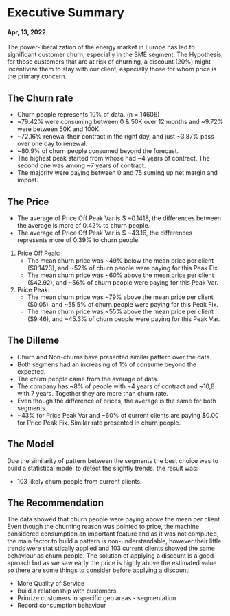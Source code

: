 # Executive Summary
#### Apr, 13, 2022

The power-liberalization of the energy market in Europe has led to significant customer churn, especially in the SME segment.
The Hypothesis, for those customers that are at risk of churning, a discount (20%) might incentivize them to stay with our client, especially those for whom price is the primary concern.

## The Churn rate
- Churn people represents 10% of data. (n = 14606)
- ~79.42% were consuming between 0 & 50K over 12 months and ~9.72% were between 50K and 100K.
- ~72.16% renewal their contract in the right day, and just ~3.87% pass over one day to renewal.
- ~80.9% of churn people consumed beyond the forecast.
- The highest peak started from whose had ~4 years of contract. The second one was among ~7 years of contract.
- The majority were paying between 0 and 75 suming up net margin and impost.

## The Price
- The average of Price Off Peak Var is $ ~0.1418, the differences between the average is more of 0.42% to churn people.
- The average of Price Off Peak Var is $ ~43.16, the differences represents more of 0.39% to churn people.
1. Price Off Peak:
    - The mean churn price was ~49% below the mean price per client ($0.1423), and ~52% of churn people were paying for this Peak Fix.
    - The mean churn price was ~60% above the mean price per client ($42.92), and ~56% of churn people were paying for this Peak Var.
2. Price Peak:
    - The mean churn price was ~79% above the mean price per client ($0.05), and ~55.5% of churn people were paying for this Peak Fix.
    - The mean churn price was ~55% above the mean price per client ($9.46), and ~45.3% of churn people were paying for this Peak Var.

## The Dilleme
- Churn and Non-churns have presented similar pattern over the data.
- Both segmens had an increasing of 1% of consume beyond the expected.
- The churn people came from the average of data.
- The company has ~8% of people with ~4 years of contract and ~10,8 with 7 years. Together they are more than churn rate.
- Even though the difference of prices, the average is the same for both segments.
- ~43% for Price Peak Var and ~60% of current clients are paying $0.00 for Price Peak Fix. Similar rate presented in churn people.


## The Model
Due the similarity of pattern between the segments the best choice was to build a statistical model to detect the slightly trends.
the result was:
- 103 likely churn people from current clients.

## The Recommendation
The data showed that churn people were paying above the mean per client. Even though the churning reason was pointed to price, the machine considered consumption an important feature and as it was not computed, the main factor to build a pattern is non-understandable, however their little trends were statistically applied and 103 current clients showed the same behaviour as churn people.
The solution of applying a discount is a good aproach but as we saw early the price is highly above the estimated value so there are some things to consider before applying a discount:
- More Quality of Service
- Build a relationship with customers
- Priorize customers in specific geo areas - segmentation
- Record consumption behaviour
